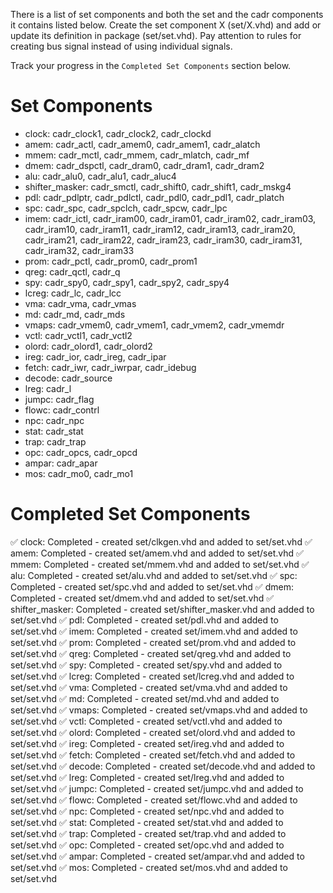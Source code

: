 There is a list of set components and both the set and the cadr components it contains listed below. Create the set component X (set/X.vhd) and add or update its definition in package (set/set.vhd). Pay attention to rules for creating bus signal instead of using individual signals.

Track your progress in the `Completed Set Components` section below.

# Set Components

- clock: cadr_clock1, cadr_clock2, cadr_clockd
- amem: cadr_actl, cadr_amem0, cadr_amem1, cadr_alatch
- mmem: cadr_mctl, cadr_mmem, cadr_mlatch, cadr_mf
- dmem: cadr_dspctl, cadr_dram0, cadr_dram1, cadr_dram2
- alu: cadr_alu0, cadr_alu1, cadr_aluc4
- shifter_masker: cadr_smctl, cadr_shift0, cadr_shift1, cadr_mskg4
- pdl: cadr_pdlptr, cadr_pdlctl, cadr_pdl0, cadr_pdl1, cadr_platch
- spc: cadr_spc, cadr_spclch, cadr_spcw, cadr_lpc
- imem: cadr_ictl, cadr_iram00, cadr_iram01, cadr_iram02, cadr_iram03, cadr_iram10, cadr_iram11, cadr_iram12, cadr_iram13, cadr_iram20, cadr_iram21, cadr_iram22, cadr_iram23, cadr_iram30, cadr_iram31, cadr_iram32, cadr_iram33
- prom: cadr_pctl, cadr_prom0, cadr_prom1
- qreg: cadr_qctl, cadr_q
- spy: cadr_spy0, cadr_spy1, cadr_spy2, cadr_spy4
- lcreg: cadr_lc, cadr_lcc
- vma: cadr_vma, cadr_vmas
- md: cadr_md, cadr_mds
- vmaps: cadr_vmem0, cadr_vmem1, cadr_vmem2, cadr_vmemdr
- vctl: cadr_vctl1, cadr_vctl2
- olord: cadr_olord1, cadr_olord2
- ireg: cadr_ior, cadr_ireg, cadr_ipar
- fetch: cadr_iwr, cadr_iwrpar, cadr_idebug
- decode: cadr_source
- lreg: cadr_l
- jumpc: cadr_flag
- flowc: cadr_contrl
- npc: cadr_npc
- stat: cadr_stat
- trap: cadr_trap
- opc: cadr_opcs, cadr_opcd
- ampar: cadr_apar
- mos: cadr_mo0, cadr_mo1

# Completed Set Components

✅ clock: Completed - created set/clkgen.vhd and added to set/set.vhd
✅ amem: Completed - created set/amem.vhd and added to set/set.vhd
✅ mmem: Completed - created set/mmem.vhd and added to set/set.vhd
✅ alu: Completed - created set/alu.vhd and added to set/set.vhd
✅ spc: Completed - created set/spc.vhd and added to set/set.vhd
✅ dmem: Completed - created set/dmem.vhd and added to set/set.vhd
✅ shifter_masker: Completed - created set/shifter_masker.vhd and added to set/set.vhd
✅ pdl: Completed - created set/pdl.vhd and added to set/set.vhd
✅ imem: Completed - created set/imem.vhd and added to set/set.vhd
✅ prom: Completed - created set/prom.vhd and added to set/set.vhd
✅ qreg: Completed - created set/qreg.vhd and added to set/set.vhd
✅ spy: Completed - created set/spy.vhd and added to set/set.vhd
✅ lcreg: Completed - created set/lcreg.vhd and added to set/set.vhd
✅ vma: Completed - created set/vma.vhd and added to set/set.vhd
✅ md: Completed - created set/md.vhd and added to set/set.vhd
✅ vmaps: Completed - created set/vmaps.vhd and added to set/set.vhd
✅ vctl: Completed - created set/vctl.vhd and added to set/set.vhd
✅ olord: Completed - created set/olord.vhd and added to set/set.vhd
✅ ireg: Completed - created set/ireg.vhd and added to set/set.vhd
✅ fetch: Completed - created set/fetch.vhd and added to set/set.vhd
✅ decode: Completed - created set/decode.vhd and added to set/set.vhd
✅ lreg: Completed - created set/lreg.vhd and added to set/set.vhd
✅ jumpc: Completed - created set/jumpc.vhd and added to set/set.vhd
✅ flowc: Completed - created set/flowc.vhd and added to set/set.vhd
✅ npc: Completed - created set/npc.vhd and added to set/set.vhd
✅ stat: Completed - created set/stat.vhd and added to set/set.vhd
✅ trap: Completed - created set/trap.vhd and added to set/set.vhd
✅ opc: Completed - created set/opc.vhd and added to set/set.vhd
✅ ampar: Completed - created set/ampar.vhd and added to set/set.vhd
✅ mos: Completed - created set/mos.vhd and added to set/set.vhd